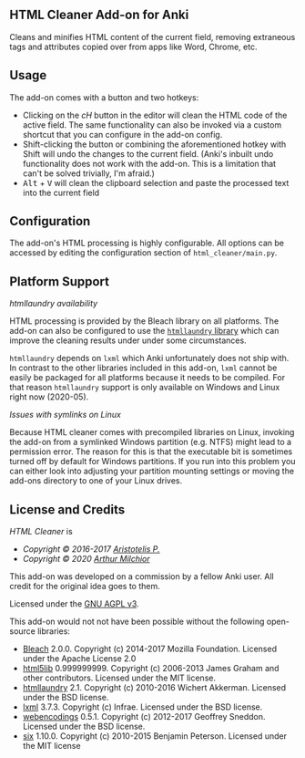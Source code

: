 ## HTML Cleaner Add-on for Anki

Cleans and minifies HTML content of the current field, removing extraneous tags and attributes copied over from apps like Word, Chrome, etc.

## Usage

The add-on comes with a button and two hotkeys:

- Clicking on the *cH* button in the editor will clean the HTML code of the active field. The same functionality can also be invoked via a custom shortcut that you can configure in the add-on config.
- Shift-clicking the button or combining the aforementioned hotkey with Shift will undo the changes to the current field. (Anki's inbuilt undo functionality does not work with the add-on. This is a limitation that can't be solved trivially, I'm afraid.)
- <kbd>Alt</kbd> + <kbd>V</kbd> will clean the clipboard selection and paste the processed text into the current field

## Configuration

The add-on's HTML processing is highly configurable. All options can be accessed by editing the configuration section of `html_cleaner/main.py`.

## Platform Support

*htmllaundry availability*

HTML processing is provided by the Bleach library on all platforms. The add-on can also be configured to use the [`htmllaundry` library](https://github.com/wichert/htmllaundry) which can improve the cleaning results under under some circumstances.

`htmllaundry` depends on `lxml` which Anki unfortunately does not ship with. In contrast to the other libraries included in this add-on, `lxml` cannot be easily be packaged for all platforms because it needs to be compiled. For that reason `htmllaundry` support is only available on Windows and Linux right now (2020-05).

*Issues with symlinks on Linux*

Because HTML cleaner comes with precompiled libraries on Linux, invoking the add-on from a symlinked Windows partition (e.g. NTFS) might lead to a permission error. The reason for this is that the executable bit is sometimes turned off by default for Windows partitions. If you run into this problem you can either look into adjusting your partition mounting settings or moving the add-ons directory to one of your Linux drives.

## License and Credits

*HTML Cleaner* is

- *Copyright © 2016-2017 [Aristotelis P.](https://github.com/Glutanimate)*
- *Copyright © 2020 [Arthur Milchior](arthur@milchior.fr)*

This add-on was developed on a commission by a fellow Anki user. All credit for the original idea goes to them.

Licensed under the [GNU AGPL v3](https://www.gnu.org/licenses/agpl.html).

This add-on would not not have been possible without the following open-source libraries:

- [Bleach](https://github.com/mozilla/bleach) 2.0.0. Copyright (c) 2014-2017 Mozilla Foundation. Licensed under the Apache License 2.0
- [html5lib](https://github.com/html5lib/) 0.999999999. Copyright (c) 2006-2013 James Graham and other contributors. Licensed under the MIT license.
- [htmllaundry](https://github.com/wichert/htmllaundry) 2.1. Copyright (c) 2010-2016 Wichert Akkerman. Licensed under the BSD license.
- [lxml](http://lxml.de/) 3.7.3. Copyright (c) Infrae. Licensed under the BSD license.
- [webencodings](https://github.com/gsnedders/python-webencodings) 0.5.1. Copyright (c) 2012-2017 Geoffrey Sneddon. Licensed under the BSD license.
- [six](https://github.com/benjaminp/six) 1.10.0. Copyright (c) 2010-2015 Benjamin Peterson. Licensed under the MIT license
